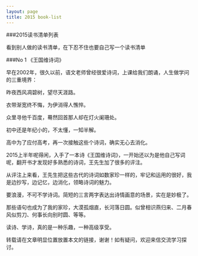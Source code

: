 ```yaml
---
layout: page
title: 2015 book-list
---
```


###2015读书清单列表

看到别人做的读书清单，在下忍不住也要自己写一个读书清单

###No 1 《王国维诗词》

早在2002年，很久以前，语文老师曾经很爱诗词，上课给我们朗诵，人生做学问的三重境界：

昨夜西风凋碧树，望尽天涯路。

衣带渐宽终不悔，为伊消得人憔悴。

众里寻他千百度，蓦然回首那人却在灯火阑珊处。

初中还是年纪小的，不太懂，一知半解。

高中为了应付高考，再一次接触这些个诗词，确实无心去消化。

2015上半年呢得闲，入手了一本诗《王国维诗词》，一开始还以为是他自己写词呢，翻开书才发现好多熟悉的诗词，王先生加了很多的评注。

从评注上来看，王先生把这些古代的诗词如数家珍一样的，牢记和运用的很好，我是边抄写，边记忆，边消化，领略诗词的魅力。

要浪漫，不可不学诗词。简短的三言两字表达出诗情画意的场景，实在是妙极了。

那些语句也成为了我的家珍，大漠孤烟直，长河落日圆。似曾相识燕归来、二月春风似剪刀、何事长向别时圆、等等。

读诗、学诗，真的是一种乐趣，一种高级享受。


转载请在文章明显位置放置本文的链接，谢谢！如有疑问，欢迎来信交流学习探讨。

